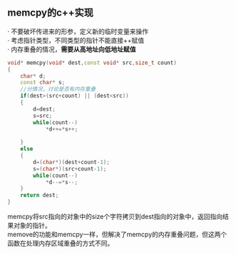## memcpy的c++实现

· 不要破坏传进来的形参，定义新的临时变量来操作\
· 考虑指针类型，不同类型的指针不能直接++赋值\
· 内存重叠的情况，**需要从高地址向低地址赋值**

```C++
void* memcpy(void* dest,const void* src,size_t count)
{
    char* d;
    const char* s;
    //分情况，讨论是否有内存重叠
    if(dest>(src+count) || (dest<src))
    {
        d=dest;
        s=src;
        while(count--)
            *d++=*s++;
        
    }
    else
    {
        d=(char*)(dest+count-1);
        s=(char*)(src+count-1);
        while(count--)
            *d--=*s--;
    }
    return dest;
}
```
memcpy将src指向的对象中的size个字符拷贝到dest指向的对象中，返回指向结果对象的指针。\
memove的功能和memcpy一样，但解决了memcpy的内存重叠问题，但这两个函数在处理内存区域重叠的方式不同。
